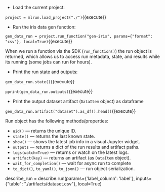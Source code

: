 - Load the current project:

`project = mlrun.load_project("./")`{{execute}}

- Run the iris data gen function:

`gen_data_run = project.run_function("gen-iris", params={"format": "csv"}, local=True)`{{execute}}

When we run a function via the SDK (`run_function()`) the run object is returned, which allows us to access 
run metadata, state, and results while its running (some jobs can run for hours). 

- Print the run state and outputs:

`gen_data_run.state()`{{execute}}

`pprint(gen_data_run.outputs)`{{execute}}

- Print the output dataset artifact (`DataItem` object) as dataframe

`gen_data_run.artifact("dataset").as_df().head()`{{execute}}

Run object has the following methods/properties:
- `uid()` &mdash; returns the unique ID.
- `state()` &mdash; returns the last known state.
- `show()` &mdash; shows the latest job info in a visual Jupyter widget.
- `outputs` &mdash; returns a dict of the run results and artifact paths.
- `logs(watch=True)` &mdash; returns or watch on the latest logs.
- `artifact(key)` &mdash; returns an artifact (as `DataItem` object).
- `wait_for_completion()` &mdash; wait for async run to complete
- `to_dict()`, `to_yaml()`, `to_json()` &mdash; run object serialization.

describe_run = describe.run(params={'label_column': 'label'},
                            inputs={"table": "./artifacts/dataset.csv"}, local=True)
